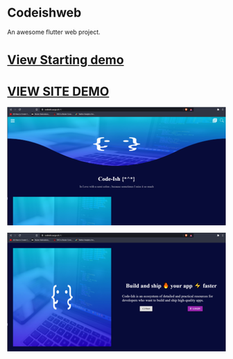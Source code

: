 # Codeishweb

An awesome flutter web project.

# [View Starting demo](https://codeish.surge.sh)

# [VIEW SITE DEMO](https://codeish.live)

![Curve_Image](https://raw.githubusercontent.com/norbertkross/FlutterWeb/master/Screenshot%20(112).png)

![Preview](https://raw.githubusercontent.com/norbertkross/FlutterWeb/master/Screenshot%20(113).png)


